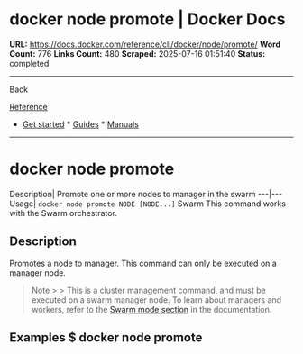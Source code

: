 # docker node promote | Docker Docs

**URL:** https://docs.docker.com/reference/cli/docker/node/promote/
**Word Count:** 776
**Links Count:** 480
**Scraped:** 2025-07-16 01:51:40
**Status:** completed

---

Back

[Reference](https://docs.docker.com/reference/)

  * [Get started](https://docs.docker.com/get-started/)   * [Guides](https://docs.docker.com/guides/)   * [Manuals](https://docs.docker.com/manuals/)

* * *

# docker node promote

Description| Promote one or more nodes to manager in the swarm   ---|---   Usage| `docker node promote NODE [NODE...]`      Swarm This command works with the Swarm orchestrator.

## Description

Promotes a node to manager. This command can only be executed on a manager node.

> Note >  > This is a cluster management command, and must be executed on a swarm manager node. To learn about managers and workers, refer to the [Swarm mode section](https://docs.docker.com/engine/swarm/) in the documentation.

## Examples               $ docker node promote <node name>